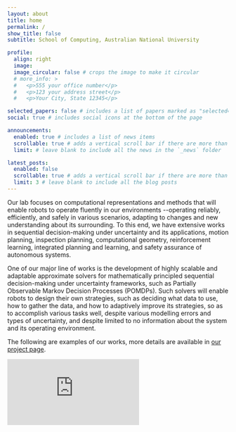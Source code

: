 ```yaml
---
layout: about
title: home
permalink: /
show_title: false
subtitle: School of Computing, Australian National University

profile:
  align: right
  image: 
  image_circular: false # crops the image to make it circular
  # more_info: >
  #   <p>555 your office number</p>
  #   <p>123 your address street</p>
  #   <p>Your City, State 12345</p>

selected_papers: false # includes a list of papers marked as "selected={true}"
social: true # includes social icons at the bottom of the page

announcements:
  enabled: true # includes a list of news items
  scrollable: true # adds a vertical scroll bar if there are more than 3 news items
  limit: # leave blank to include all the news in the `_news` folder

latest_posts:
  enabled: false
  scrollable: true # adds a vertical scroll bar if there are more than 3 new posts items
  limit: 3 # leave blank to include all the blog posts
---
```

<p class="text-justify">
Our lab focuses on computational representations and methods that will enable robots to operate fluently in our environments --operating reliably, efficiently, and safely in various scenarios, adapting to changes and new understanding about its surrounding. To this end, we have extensive works in sequential decision-making under uncertainty and its applications, motion planning, inspection planning, computational geometry, reinforcement learning, integrated planning and learning, and safety assurance of autonomous systems. 
</p>

<p class="text-justify">
One of our major line of works is the development of highly scalable and adaptable approximate solvers for mathematically principled sequential decision-making under uncertainty frameworks, such as Partially Observable Markov Decision Processes (POMDPs). Such solvers will enable robots to design their own strategies, such as deciding what data to use, how to gather the data, and how to adaptively improve its strategies, so as to accomplish various tasks well, despite various modelling errors and types of uncertainty, and despite limited to no information about the system and its operating environment. 
</p>

<p class="text-justify">
The following are examples of our works, more details are available in <a href="https://rdllab.github.io/project/">our project page</a>.
</p>

<iframe class="embed-responsive-item" src="https://www.youtube.com/embed/Z2-lOzrJbmU?si=1JbLV0yBgdo8uJjp" title="YouTube video player" frameborder="0" allow="accelerometer; autoplay; clipboard-write; encrypted-media; gyroscope; picture-in-picture; web-share" referrerpolicy="strict-origin-when-cross-origin" allowfullscreen></iframe>

